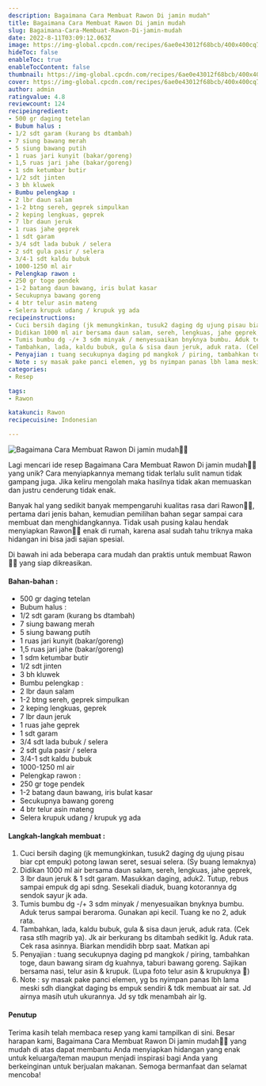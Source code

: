 ```yaml
---
description: Bagaimana Cara Membuat Rawon Di jamin mudah"
title: Bagaimana Cara Membuat Rawon Di jamin mudah
slug: Bagaimana-Cara-Membuat-Rawon-Di-jamin-mudah
date: 2022-8-11T03:09:12.063Z
image: https://img-global.cpcdn.com/recipes/6ae0e43012f68bcb/400x400cq70/photo.jpg
hideToc: false
enableToc: true
enableTocContent: false
thumbnail: https://img-global.cpcdn.com/recipes/6ae0e43012f68bcb/400x400cq70/photo.jpg
cover: https://img-global.cpcdn.com/recipes/6ae0e43012f68bcb/400x400cq70/photo.jpg
author: admin
ratingvalue: 4.8
reviewcount: 124
recipeingredient:
- 500 gr daging tetelan
- Bubum halus :
- 1/2 sdt garam (kurang bs dtambah)
- 7 siung bawang merah
- 5 siung bawang putih
- 1 ruas jari kunyit (bakar/goreng)
- 1,5 ruas jari jahe (bakar/goreng)
- 1 sdm ketumbar butir
- 1/2 sdt jinten
- 3 bh kluwek
- Bumbu pelengkap :
- 2 lbr daun salam
- 1-2 btng sereh, geprek simpulkan
- 2 keping lengkuas, geprek
- 7 lbr daun jeruk
- 1 ruas jahe geprek
- 1 sdt garam
- 3/4 sdt lada bubuk / selera
- 2 sdt gula pasir / selera
- 3/4-1 sdt kaldu bubuk
- 1000-1250 ml air
- Pelengkap rawon :
- 250 gr toge pendek
- 1-2 batang daun bawang, iris bulat kasar
- Secukupnya bawang goreng
- 4 btr telur asin mateng
- Selera krupuk udang / krupuk yg ada
recipeinstructions:
- Cuci bersih daging (jk memungkinkan, tusuk2 daging dg ujung pisau biar cpt empuk) potong lawan seret, sesuai selera. (Sy buang lemaknya)
- Didikan 1000 ml air bersama daun salam, sereh, lengkuas, jahe geprek, 3 lbr daun jeruk & 1 sdt garam. Masukkan daging, aduk2. Tutup, rebus sampai empuk dg api sdng. Sesekali diaduk, buang kotorannya dg sendok sayur jk ada.
- Tumis bumbu dg -/+ 3 sdm minyak / menyesuaikan bnyknya bumbu. Aduk terus sampai beraroma. Gunakan api kecil. Tuang ke no 2, aduk rata.
- Tambahkan, lada, kaldu bubuk, gula & sisa daun jeruk, aduk rata. (Cek rasa stlh magrib ya). Jk air berkurang bs ditambah sedikit lg. Aduk rata. Cek rasa asinnya. Biarkan mendidih bbrp saat. Matkan api
- Penyajian : tuang secukupnya daging pd mangkok / piring, tambahkan toge, daun bawang siram dg kuahnya, taburi bawang goreng. Sajikan bersama nasi, telur asin & krupuk. (Lupa foto telur asin & krupuknya 🤭)
- Note : sy masak pake panci elemen, yg bs nyimpan panas lbh lama meski sdh diangkat daging bs empuk sendiri & tdk membuat air sat. Jd airnya masih utuh ukurannya. Jd sy tdk menambah air lg.
categories:
- Resep

tags:
- Rawon

katakunci: Rawon
recipecuisine: Indonesian

---
```


![Bagaimana Cara Membuat Rawon Di jamin mudah👩‍🍳](https://img-global.cpcdn.com/recipes/6ae0e43012f68bcb/400x400cq70/photo.jpg)

Lagi mencari ide resep Bagaimana Cara Membuat Rawon Di jamin mudah👩‍🍳 yang unik? Cara menyiapkannya memang tidak terlalu sulit namun tidak gampang juga. Jika keliru mengolah maka hasilnya tidak akan memuaskan dan justru cenderung tidak enak.

Banyak hal yang sedikit banyak mempengaruhi kualitas rasa dari Rawon👩‍🍳, pertama dari jenis bahan, kemudian pemilihan bahan segar sampai cara membuat dan menghidangkannya. Tidak usah pusing kalau hendak menyiapkan Rawon👩‍🍳 enak di rumah, karena asal sudah tahu triknya maka hidangan ini bisa jadi sajian spesial.

Di bawah ini ada beberapa cara mudah dan praktis untuk membuat Rawon👩‍🍳 yang siap dikreasikan.

<!--inarticleads1-->

#### Bahan-bahan :

- 500 gr daging tetelan
- Bubum halus :
- 1/2 sdt garam (kurang bs dtambah)
- 7 siung bawang merah
- 5 siung bawang putih
- 1 ruas jari kunyit (bakar/goreng)
- 1,5 ruas jari jahe (bakar/goreng)
- 1 sdm ketumbar butir
- 1/2 sdt jinten
- 3 bh kluwek
- Bumbu pelengkap :
- 2 lbr daun salam
- 1-2 btng sereh, geprek simpulkan
- 2 keping lengkuas, geprek
- 7 lbr daun jeruk
- 1 ruas jahe geprek
- 1 sdt garam
- 3/4 sdt lada bubuk / selera
- 2 sdt gula pasir / selera
- 3/4-1 sdt kaldu bubuk
- 1000-1250 ml air
- Pelengkap rawon :
- 250 gr toge pendek
- 1-2 batang daun bawang, iris bulat kasar
- Secukupnya bawang goreng
- 4 btr telur asin mateng
- Selera krupuk udang / krupuk yg ada

<!--inarticleads2-->

#### Langkah-langkah membuat :

1. Cuci bersih daging (jk memungkinkan, tusuk2 daging dg ujung pisau biar cpt empuk) potong lawan seret, sesuai selera. (Sy buang lemaknya)
1. Didikan 1000 ml air bersama daun salam, sereh, lengkuas, jahe geprek, 3 lbr daun jeruk & 1 sdt garam. Masukkan daging, aduk2. Tutup, rebus sampai empuk dg api sdng. Sesekali diaduk, buang kotorannya dg sendok sayur jk ada.
1. Tumis bumbu dg -/+ 3 sdm minyak / menyesuaikan bnyknya bumbu. Aduk terus sampai beraroma. Gunakan api kecil. Tuang ke no 2, aduk rata.
1. Tambahkan, lada, kaldu bubuk, gula & sisa daun jeruk, aduk rata. (Cek rasa stlh magrib ya). Jk air berkurang bs ditambah sedikit lg. Aduk rata. Cek rasa asinnya. Biarkan mendidih bbrp saat. Matkan api
1. Penyajian : tuang secukupnya daging pd mangkok / piring, tambahkan toge, daun bawang siram dg kuahnya, taburi bawang goreng. Sajikan bersama nasi, telur asin & krupuk. (Lupa foto telur asin & krupuknya 🤭)
1. Note : sy masak pake panci elemen, yg bs nyimpan panas lbh lama meski sdh diangkat daging bs empuk sendiri & tdk membuat air sat. Jd airnya masih utuh ukurannya. Jd sy tdk menambah air lg.

#### Penutup

Terima kasih telah membaca resep yang kami tampilkan di sini. Besar harapan kami, Bagaimana Cara Membuat Rawon Di jamin mudah👩‍🍳 yang mudah di atas dapat membantu Anda menyiapkan hidangan yang enak untuk keluarga/teman maupun menjadi inspirasi bagi Anda yang berkeinginan untuk berjualan makanan. Semoga bermanfaat dan selamat mencoba!